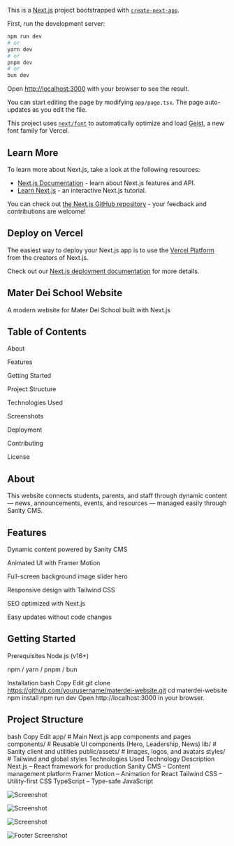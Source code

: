 This is a [Next.js](https://nextjs.org) project bootstrapped with [`create-next-app`](https://nextjs.org/docs/app/api-reference/cli/create-next-app).

First, run the development server:

```bash
npm run dev
# or
yarn dev
# or
pnpm dev
# or
bun dev
```

Open [http://localhost:3000](http://localhost:3000) with your browser to see the result.

You can start editing the page by modifying `app/page.tsx`. The page auto-updates as you edit the file.

This project uses [`next/font`](https://nextjs.org/docs/app/building-your-application/optimizing/fonts) to automatically optimize and load [Geist](https://vercel.com/font), a new font family for Vercel.

## Learn More

To learn more about Next.js, take a look at the following resources:

- [Next.js Documentation](https://nextjs.org/docs) - learn about Next.js features and API.
- [Learn Next.js](https://nextjs.org/learn) - an interactive Next.js tutorial.

You can check out [the Next.js GitHub repository](https://github.com/vercel/next.js) - your feedback and contributions are welcome!

## Deploy on Vercel

The easiest way to deploy your Next.js app is to use the [Vercel Platform](https://vercel.com/new?utm_medium=default-template&filter=next.js&utm_source=create-next-app&utm_campaign=create-next-app-readme) from the creators of Next.js.

Check out our [Next.js deployment documentation](https://nextjs.org/docs/app/building-your-application/deploying) for more details.

## Mater Dei School Website

A modern website for Mater Dei School built with Next.js

## Table of Contents

About

Features

Getting Started

Project Structure

Technologies Used

Screenshots

Deployment

Contributing

License

## About

This website connects students, parents, and staff through dynamic content — news, announcements, events, and resources — managed easily through Sanity CMS.

## Features

Dynamic content powered by Sanity CMS

Animated UI with Framer Motion

Full-screen background image slider hero

Responsive design with Tailwind CSS

SEO optimized with Next.js

Easy updates without code changes

## Getting Started

Prerequisites
Node.js (v16+)

npm / yarn / pnpm / bun

Installation
bash
Copy
Edit
git clone https://github.com/yourusername/materdei-website.git
cd materdei-website
npm install
npm run dev
Open http://localhost:3000 in your browser.

## Project Structure

bash
Copy
Edit
app/ # Main Next.js app components and pages
components/ # Reusable UI components (Hero, Leadership, News)
lib/ # Sanity client and utilities
public/assets/ # Images, logos, and avatars
styles/ # Tailwind and global styles
Technologies Used
Technology Description
Next.js – React framework for production
Sanity CMS – Content management platform
Framer Motion – Animation for React
Tailwind CSS – Utility-first CSS
TypeScript – Type-safe JavaScript

![Screenshot](asset/hero.png)

![Screenshot](asset/acadimic.png)

![Screenshot](asset/event.png)

![Footer Screenshot](asset/footer.png)
